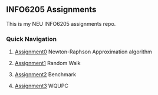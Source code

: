 ## INFO6205 Assignments

This is my NEU INFO6205 assignments repo.

### Quick Navigation

1. [Assignment0](./src/main/java/edu/neu/coe/info6205/functions/Newton.java) Newton-Raphson Approximation algorithm

2. [Assignment1](./Assignment-1) Random Walk

3. [Assignment2](./Assignment-2) Benchmark

4. [Assignment3](./Assignment-3) WQUPC
